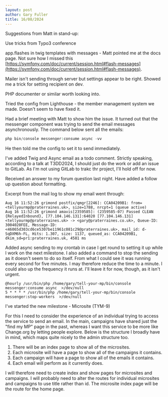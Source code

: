 ```yaml
---
layout: post
author: Gary Fuller
title: 16/08/2024
---
```


Suggestions from Matt in stand-up:

Use tricks from Typo3 conference

app.flashes in twig templates with messages - Matt pointed me at the docs page. Not sure how I missed this [https://symfony.com/doc/current/session.html#flash-messages](https://symfony.com/doc/current/session.html#flash-messages). 

Mailer isn't sending through server but settings appear to be right. Showed me a trick for setting recipient on dev.

PHP documenter or similar worth looking into.

Tried the config from Lighthouse - the member management system we made. Doesn't seem to have fixed it. 

Had a brief meeting with Matt to show him the issue. It turned out that the messenger component was trying to send the email messages asynchronously. The command below sent all the emails:

```php
php bin/console messenger:consume async -vv
```

He then told me the config to set it to send immediately.

I've added Twig and Async email as a todo comment. Strictly speaking, according to a talk at T3DD2024, I should just do the work or add an issue to GitLab. As I'm not using GitLab to trakc thr project, I'll hold off for now. 

Received an answer to my forum question last night. Have added a follow up question about formatting.

Excerpt from the mail log to show my email went through:

```
Aug 16 11:52:26 grimond postfix/qmgr[2246]: CCA04209B1: from=<tellyourmp@praterraines.uk>, size=1788, nrcpt=1 (queue active)
Aug 16 11:52:26 grimond amavis[2359585]: (2359585-07) Passed CLEAN {RelayedInbound}, [77.104.146.131]:64020 [77.104.146.131] <tellyourmp@praterraines.uk> -> <gary@praterraines.co.uk>, Queue-ID: 3004020FEE, Message-ID: <46065d303cd6ce5307be11961c081c29@praterraines.uk>, mail_id: d-SqDXM6h-FL, Hits: 1.307, size: 1137, queued_as: CCA04209B1, dkim_sd=pr1:praterraines.uk, 4581 ms
```

Added async sending to my crontab in case I get round to setting it up while I work on the next milestone. I also added a command to stop the sending as it doesn't seem to do so itself. From what I could see it was running every second for five minutes. I may therefore reduce the time to a minute. I could also up the frequency it runs at. I'll leave it for now, though, as it isn't urgent. 

```
@hourly /usr/bin/php /home/gary/tell-your-mp/bin/console messenger:consume async  >/dev/null
5 * * * * /usr/bin/php /home/gary/tell-your-mp/bin/console messenger:stop-workers  >/dev/null
```

I've started the new milestone - Microsite (TYM-9)

For this I need to consider the experience of an individual trying to access the service to send an email. In the main, campaigns have shared just the "find my MP" page in the past, whereas I want this service to be more like Change.org by letting people explore. Below is the structure I broadly have in mind, which maps quite nicely to the admin structure too.  

1. There will be an index page to show all of the microsites.
2. Each microsite will have a page to show all of the campaigns it contains.
3. Each campaign will have a page to show all of the emails it contains.
4. Each email will perform as it currently does.

I will therefore need to create index and show pages for microsites and campaigns. I will probably need to alter the routes for individual microsites and campaigns to use title rather than id. The microsite index page will be the route for the home page.


